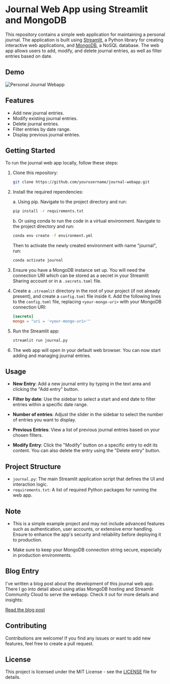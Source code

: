 # Journal Web App using Streamlit and MongoDB

This repository contains a simple web application for maintaining a personal journal. The application is built using [Streamlit](https://streamlit.io/), a Python library for creating interactive web applications, and [MongoDB](https://www.mongodb.com/), a NoSQL database. The web app allows users to add, modify, and delete journal entries, as well as filter entries based on date.

## Demo

![Personal Journal Webapp](assets/demo.gif)

## Features

- Add new journal entries.
- Modify existing journal entries.
- Delete journal entries.
- Filter entries by date range.
- Display previous journal entries.

## Getting Started

To run the journal web app locally, follow these steps:

1. Clone this repository:

   ```bash
   git clone https://github.com/yourusername/journal-webapp.git
   ```

2. Install the required rependencies:

     a. Using pip. Navigate to the project directory and run:

      ```bash
      pip install -r requirements.txt
      ```

   b. Or using conda to run the code in a virtual environment. Navigate to the project directory and run:
   
      ```bash
      conda env create -f environment.yml
      ```
   Then to activate the newly created environment with name "journal", run:
   
      ```bash
      conda activate journal
      ```
3. Ensure you have a MongoDB instance set up. You will need the connection URI which can be stored as a secret in your Streamlit Sharing account or in a `.secrets.toml` file.

4. Create a `.streamlit` directory in the root of your project (if not already present), and create a `config.toml` file inside it. Add the following lines to the `config.toml` file, replacing `<your-mongo-uri>` with your MongoDB connection URI:

   ```toml
   [secrets]
   mongo = "uri = '<your-mongo-uri>'"
   ```

5. Run the Streamlit app:

   ```bash
   streamlit run journal.py
   ```

6. The web app will open in your default web browser. You can now start adding and managing journal entries.

## Usage

- **New Entry**: Add a new journal entry by typing in the text area and clicking the "Add entry" button.

- **Filter by date**: Use the sidebar to select a start and end date to filter entries within a specific date range.

- **Number of entries**: Adjust the slider in the sidebar to select the number of entries you want to display.

- **Previous Entries**: View a list of previous journal entries based on your chosen filters.

- **Modify Entry**: Click the "Modify" button on a specific entry to edit its content. You can also delete the entry using the "Delete entry" button.

## Project Structure

- `journal.py`: The main Streamlit application script that defines the UI and interaction logic.
- `requirements.txt`: A list of required Python packages for running the web app.

## Note

- This is a simple example project and may not include advanced features such as authentication, user accounts, or extensive error handling. Ensure to enhance the app's security and reliability before deploying it to production.

- Make sure to keep your MongoDB connection string secure, especially in production environments.

## Blog Entry

I've written a blog post about the development of this journal web app. There I go into detail about using atlas MongoDB hosting and Streamlit Community Cloud to serve the webapp. Check it out for more details and insights:

[Read the blog post](https://grudloff.github.io/blog/mongodb_journal/)


## Contributing

Contributions are welcome! If you find any issues or want to add new features, feel free to create a pull request.

## License

This project is licensed under the MIT License - see the [LICENSE](LICENSE) file for details.
